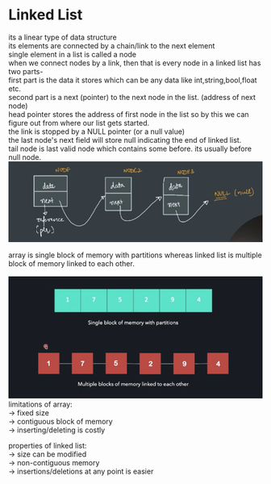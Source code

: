 # Linked List
its a linear type of data structure <br>
its elements are connected by a chain/link to the next element <br>
single element in a list is called a node <br>
when we connect nodes by a link, then that is every node in a linked list has two parts-  <br>
first part is the data it stores which can be any data like int,string,bool,float etc. <br>
second part is a next (pointer) to the next node in the list. (address of next node) <br>
head pointer stores the address of first node in the list so by this we can figure out from where our list gets started. <br>
the link is stopped by a NULL pointer (or a null value) <br>
the last node's next field will store null indicating the end of linked list. <br>
tail node is last valid node which contains some before. its usually before null node. <br>
![](linked_list_structure.png)

array is single block of memory with partitions whereas linked list is multiple block of memory linked to each other. <br> <br>
![](linkedlist.png)
limitations of array: <br>
-> fixed size <br>
-> contiguous block of memory <br>
-> inserting/deleting is costly <br>

properties of linked list: <br>
-> size can be modified <br>
-> non-contiguous memory <br>
-> insertions/deletions at any point is easier <br>
